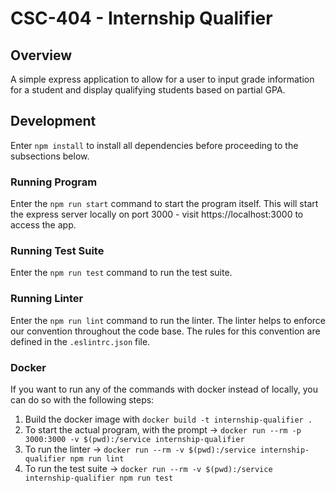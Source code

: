# CSC-404 - Internship Qualifier

## Overview

A simple express application to allow for a user to input grade information for a student and display qualifying students based on partial GPA.

## Development

Enter `npm install` to install all dependencies before proceeding to the subsections below.

### Running Program

Enter the `npm run start` command to start the program itself.  This will start the express server locally on port 3000 - visit https://localhost:3000 to access the app.

### Running Test Suite

Enter the `npm run test` command to run the test suite.

### Running Linter

Enter the `npm run lint` command to run the linter.  The linter helps to enforce our convention throughout the code base.  The rules for this convention are defined in the `.eslintrc.json` file.

### Docker

If you want to run any of the commands with docker instead of locally, you can do so with the following steps:

1. Build the docker image with `docker build -t internship-qualifier .`
2. To start the actual program, with the prompt -> `docker run --rm -p 3000:3000 -v $(pwd):/service internship-qualifier`
3. To run the linter -> `docker run --rm -v $(pwd):/service internship-qualifier npm run lint`
4. To run the test suite -> `docker run --rm -v $(pwd):/service internship-qualifier npm run test`
